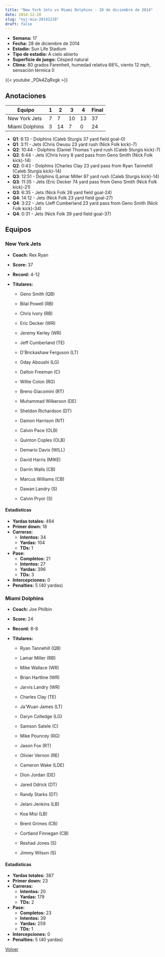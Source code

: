```yaml
---
title: "New York Jets vs Miami Dolphins - 28 de diciembre de 2014"
date: 2014-12-28
slug: "nyj-mia-20141228"
draft: false
---
```


- **Semana:** 17
- **Fecha:** 28 de diciembre de 2014
- **Estadio:** Sun Life Stadium
- **Tipo de estadio:** A cielo abierto
- **Superficie de juego:** Césped natural
- **Clima:** 80 grados Farenheit, humedad relativa 68%, viento 12 mph, sensación térmica 0


{{< youtube _PDk4ZqRxgk >}}


## Anotaciones
| Equipo | 1 | 2 | 3 | 4 | Final |
|--------|---|---|---|---|-------|
| New York Jets  | 7 | 7 | 10 | 13  | 37 |
| Miami Dolphins  | 3 | 14 | 7 | 0  | 24 |
- **Q1**: 6:13 - Dolphins (Caleb Sturgis 37 yard field goal-0)
- **Q1**: 3:11 - Jets (Chris Owusu 23 yard rush (Nick Folk kick)-7)
- **Q2**: 10:44 - Dolphins (Daniel Thomas 1 yard rush (Caleb Sturgis kick)-7)
- **Q2**: 6:44 - Jets (Chris Ivory 8 yard pass from Geno Smith (Nick Folk kick)-14)
- **Q2**: 0:43 - Dolphins (Charles Clay 23 yard pass from Ryan Tannehill (Caleb Sturgis kick)-14)
- **Q3**: 12:51 - Dolphins (Lamar Miller 97 yard rush (Caleb Sturgis kick)-14)
- **Q3**: 11:35 - Jets (Eric Decker 74 yard pass from Geno Smith (Nick Folk kick)-21)
- **Q3**: 6:35 - Jets (Nick Folk 26 yard field goal-24)
- **Q4**: 14:12 - Jets (Nick Folk 23 yard field goal-27)
- **Q4**: 3:22 - Jets (Jeff Cumberland 23 yard pass from Geno Smith (Nick Folk kick)-34)
- **Q4**: 0:31 - Jets (Nick Folk 39 yard field goal-37)


## Equipos


### New York Jets
* **Coach:** Rex Ryan
* **Score:** 37
* **Record:** 4-12
* **Titulares:** 

  * Geno Smith (QB) 

  * Bilal Powell (RB) 

  * Chris Ivory (RB) 

  * Eric Decker (WR) 

  * Jeremy Kerley (WR) 

  * Jeff Cumberland (TE) 

  * D'Brickashaw Ferguson (LT) 

  * Oday Aboushi (LG) 

  * Dalton Freeman (C) 

  * Willie Colon (RG) 

  * Breno Giacomini (RT) 

  * Muhammad Wilkerson (DE) 

  * Sheldon Richardson (DT) 

  * Damon Harrison (NT) 

  * Calvin Pace (OLB) 

  * Quinton Coples (OLB) 

  * Demario Davis (WILL) 

  * David Harris (MIKE) 

  * Darrin Walls (CB) 

  * Marcus Williams (CB) 

  * Dawan Landry (S) 

  * Calvin Pryor (S) 

#### Estadísticas
* **Yardas totales:** 494
* **Primer down:** 18
* **Carreras:**
  * **Intentos:** 34
  * **Yardas:** 104
  * **TDs:** 1
* **Pase:**
  * **Completos:** 21
  * **Intentos:** 27
  * **Yardas:** 396
  * **TDs:** 3
* **Intercepciones:** 0
* **Penalties:** 5 (40 yardas)

### Miami Dolphins
* **Coach:** Joe Philbin
* **Score:** 24
* **Record:** 8-8
* **Titulares:** 

  * Ryan Tannehill (QB) 

  * Lamar Miller (RB) 

  * Mike Wallace (WR) 

  * Brian Hartline (WR) 

  * Jarvis Landry (WR) 

  * Charles Clay (TE) 

  * Ja'Wuan James (LT) 

  * Daryn Colledge (LG) 

  * Samson Satele (C) 

  * Mike Pouncey (RG) 

  * Jason Fox (RT) 

  * Olivier Vernon (RE) 

  * Cameron Wake (LDE) 

  * Dion Jordan (DE) 

  * Jared Odrick (DT) 

  * Randy Starks (DT) 

  * Jelani Jenkins (LB) 

  * Koa Misi (LB) 

  * Brent Grimes (CB) 

  * Cortland Finnegan (CB) 

  * Reshad Jones (S) 

  * Jimmy Wilson (S) 

#### Estadísticas
* **Yardas totales:** 387
* **Primer down:** 23
* **Carreras:**
  * **Intentos:** 20
  * **Yardas:** 179
  * **TDs:** 2
* **Pase:**
  * **Completos:** 23
  * **Intentos:** 39
  * **Yardas:** 259
  * **TDs:** 1
* **Intercepciones:** 0
* **Penalties:** 5 (40 yardas)


[Volver](/historia/2014)
